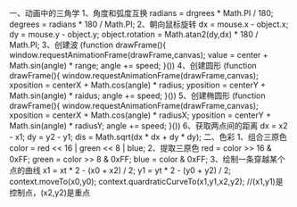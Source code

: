 一、动画中的三角学
    1、角度和弧度互换
        radians = drgrees * Math.PI / 180;
        degrees = radians * 180 / Math.PI;
    2、朝向鼠标旋转
        dx = mouse.x - object.x;
        dy = mouse.y - object.y;
        object.rotation = Math.atan2(dy,dx) * 180 / Math.PI;
    3、创建波
        (function drawFrame(){
            window.requestAnimationFrame(drawFrame,canvas);
            value = center + Math.sin(angle) * range;
            angle += speed;
        }())
    4、创建圆形
        (function drawFrame(){
            window.requestAnimationFrame(drawFrame,canvas);
            xposition = centerX + Math.cos(angle) * radius;
            yposition = centerY + Math.sin(angle) * raidus;
            angle += speed;
        }())
    5、创建椭圆形
        (function drawFrame(){
            window.requestAnimationFrame(drawFrame,canvas);
            xposition = centerX + Math.cos(angle) * radiusX;
            yposition = centerY + Math.sin(angle) * radiusY;
            angle += speed;
        }())
    6、获取两点间的距离
        dx = x2 - x1;
        dy = y2 - y1;
        dis = Math.sqrt(dx * dx + dy * dy);
二、色彩
    1、组合三原色
        color = red << 16 | green << 8 | blue;
    2、提取三原色
        red = color >> 16 & 0xFF;
        green = color >> 8 & 0xFF;
        blue = color & 0xFF;
    3、绘制一条穿越某个点的曲线
        x1 = xt * 2 - (x0 + x2) / 2;
        y1 = yt * 2 - (y0 + y2) / 2;
        context.moveTo(x0,y0);
        context.quardraticCurveTo(x1,y1,x2,y2);
        //(x1,y1)是控制点，(x2,y2)是重点

